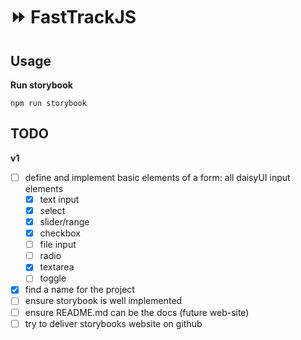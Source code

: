 # ⏩ FastTrackJS

## Usage

**Run storybook**

`npm run storybook`

## TODO

**v1**

- [ ] define and implement basic elements of a form: all daisyUI input elements
  - [x] text input
  - [x] select
  - [x] slider/range
  - [x] checkbox
  - [ ] file input
  - [ ] radio
  - [x] textarea
  - [ ] toggle
- [x] find a name for the project
- [ ] ensure storybook is well implemented
- [ ] ensure README.md can be the docs (future web-site)
- [ ] try to deliver storybooks website on github
